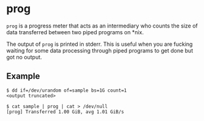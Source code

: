 # prog

`prog` is a progress meter that acts as an intermediary who counts the size of data transferred between two piped programs on *nix.

The output of `prog` is printed in stderr. This is useful when you are fucking waiting for some data processing through piped programs to get done but got no output.

## Example

```
$ dd if=/dev/urandom of=sample bs=1G count=1
<output truncated>

$ cat sample | prog | cat > /dev/null
[prog] Transferred 1.00 GiB, avg 1.01 GiB/s
```
